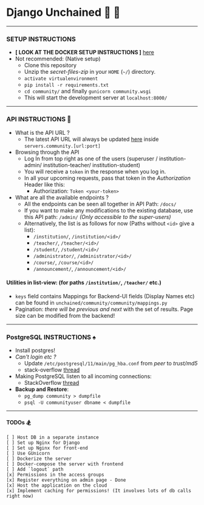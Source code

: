 # Django Unchained :smoking: :horse_racing:
---

### SETUP INSTRUCTIONS
- **[ LOOK AT THE DOCKER SETUP INSTRUCTIONS ]** [here](https://github.com/live-wire/community)
- Not recommended: (Native setup)
    - Clone this repository
    - Unzip the _secret-files-zip_ in your `HOME` (`~/`) directory.
    - `activate virtualenvironment`
    - `pip install -r requirements.txt`
    - `cd community/` and finally `gunicorn community.wsgi` 
    - This will start the development server at `localhost:8000/`

---
### API INSTRUCTIONS :scroll:
- What is the API URL ? 
    - The latest API URL will always be updated [here](https://live-wire.github.io/remoteconfig/config.json) inside `servers.community.[url:port]`
- Browsing through the API
    - Log In from top right as one of the users (superuser / institution-admin/ institution-teacher/ institution-student)
    - You will receive a `token` in the response when you log in.
    - In all your upcoming requests, pass that token in the _Authorization_ Header like this:
        - Authorization: `Token <your-token>`
- What are all the available endpoints ?
    - All the endpoints can be seen all together in API Path: `/docs/`
    - If you want to make any modifications to the existing database, use this API path: `/admin/` _(Only accessible to the super-users)_
    - Alternatively, the list is as follows for now (Paths without `<id>` give a list):
        - `/institution/`, `/institution/<id>/`
        - `/teacher/`, `/teacher/<id>/`
        - `/student/`, `/student/<id>/`
        - `/administrator/`, `/administrator/<id>/`
        - `/course/`, `/course/<id>/`
        - `/announcement/`, `/announcement/<id>/`

#### Utilities in list-view: (for paths `/institution/`, `/teacher/` etc.)
- `keys` field contains Mappings for Backend-UI fields (Display Names etc) can be found in `unchained/community/community/mappings.py`
- Pagination: *there will be previous and next* with the set of results. Page size can be modified from the backend!


---
### PostgreSQL INSTRUCTIONS :spades:
- Install postgres!
- _Can't login etc ?_
    - Update `/etc/postgresql/11/main/pg_hba.conf` from _peer_ to _trust/md5_
    - stack-overflow [thread](https://stackoverflow.com/questions/18664074/getting-error-peer-authentication-failed-for-user-postgres-when-trying-to-ge)
- Making PostgreSQL listen to all incoming connections:
    - StackOverflow [thread](https://dba.stackexchange.com/questions/83984/connect-to-postgresql-server-fatal-no-pg-hba-conf-entry-for-host)
- **Backup and Restore**:
    - `pg_dump community > dumpfile`
    - `psql -U communityuser dbname < dumpfile`


---
#### TODOs :snowboarder:
    [ ] Host DB in a separate instance
    [ ] Set up Nginx for Django
    [ ] Set up Nginx for front-end
    [ ] Use GUnicorn
    [ ] Dockerize the server
    [ ] Docker-compose the server with frontend
    [ ] Add `logout` path
    [x] Permissions in the access groups
    [x] Register everything on admin page - Done
    [x] Host the application on the cloud
    [x] Implement caching for permissions! (It involves lots of db calls right now)
